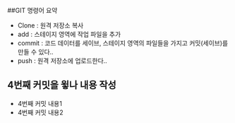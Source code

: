 ##GIT 명령어 요약

- Clone : 원격 저장소 복사
- add : 스테이지 영역에 작업 파일을 추가
- commit : 코드 데이터를 세이브, 스테이지 영역의 파일들을 가지고 커밋(세이브)를 만들 수 있다..
- push : 원격 저장소에 업로드한다..

## 4번째 커밋을 윟나 내용 작성
- 4번째 커밋 내용1
- 4번째 커밋 내용2